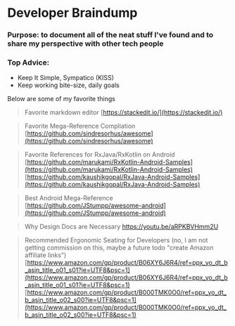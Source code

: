 # Developer Braindump

### Purpose: to document all of the neat stuff I've found and to share my perspective with other tech people

### Top Advice:
- Keep It Simple, Sympatico (KISS)
- Keep working bite-size, daily goals

Below are some of my favorite things

>Favorite markdown editor
>[https://stackedit.io/](https://stackedit.io/)

>Favorite Mega-Reference Compliation
>[https://github.com/sindresorhus/awesome](https://github.com/sindresorhus/awesome)

> Favorite References for RxJava/RxKotlin on Android
[https://github.com/marukami/RxKotlin-Android-Samples](https://github.com/marukami/RxKotlin-Android-Samples)
[https://github.com/kaushikgopal/RxJava-Android-Samples](https://github.com/kaushikgopal/RxJava-Android-Samples)


> Best Android Mega-Reference
> [https://github.com/JStumpp/awesome-android](https://github.com/JStumpp/awesome-android)

> Why Design Docs are Necessary
https://youtu.be/aRPKBVHmm2U


>Recommended Ergonomic Seating for Developers (no, I am not getting commission on this, maybe a future todo "create Amazon affiliate links")
[https://www.amazon.com/gp/product/B06XY6J6R4/ref=ppx_yo_dt_b_asin_title_o01_s01?ie=UTF8&psc=1](https://www.amazon.com/gp/product/B06XY6J6R4/ref=ppx_yo_dt_b_asin_title_o01_s01?ie=UTF8&psc=1)
[https://www.amazon.com/gp/product/B000TMK0O0/ref=ppx_yo_dt_b_asin_title_o02_s00?ie=UTF8&psc=1](https://www.amazon.com/gp/product/B000TMK0O0/ref=ppx_yo_dt_b_asin_title_o02_s00?ie=UTF8&psc=1)


